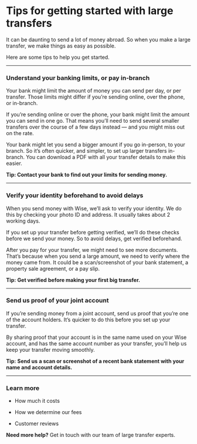 # Tips for getting started with large transfers

It can be daunting to send a lot of money abroad. So when you make a large transfer, we make things as easy as possible.

Here are some tips to help you get started.

* * *

### Understand your banking limits, or pay in-branch

Your bank might limit the amount of money you can send per day, or per transfer. Those limits might differ if you’re sending online, over the phone, or in-branch. 

If you’re sending online or over the phone, your bank might limit the amount you can send in one go. That means you’ll need to send several smaller transfers over the course of a few days instead — and you might miss out on the rate.

Your bank might let you send a bigger amount if you go in-person, to your branch. So it’s often quicker, and simpler, to set up larger transfers in-branch. You can download a PDF with all your transfer details to make this easier. 

**Tip: Contact your bank to find out your limits for sending money.​**

* * *

### Verify your identity beforehand to avoid delays 

When you send money with Wise, we’ll ask to verify your identity. We do this by checking your photo ID and address. It usually takes about 2 working days. 

If you set up your transfer before getting verified, we’ll do these checks before we send your money. So to avoid delays, get verified beforehand.

After you pay for your transfer, we might need to see more documents. That’s because when you send a large amount, we need to verify where the money came from. It could be a scan/screenshot of your bank statement, a property sale agreement, or a pay slip. 

**Tip:** **Get verified** **before making your first big transfer.**

* * *

### Send us proof of your joint account

If you’re sending money from a joint account, send us proof that you’re one of the account holders. It’s quicker to do this before you set up your transfer.

By sharing proof that your account is in the same name used on your Wise account, and has the same account number as your transfer, you’ll help us keep your transfer moving smoothly. 

**Tip:** **Send us** **a scan or screenshot of a recent bank statement with your name and account details.**

* * *

### Learn more

  * How much it costs

  * How we determine our fees

  * Customer reviews




 **Need more help?** Get in touch with our team of large transfer experts.